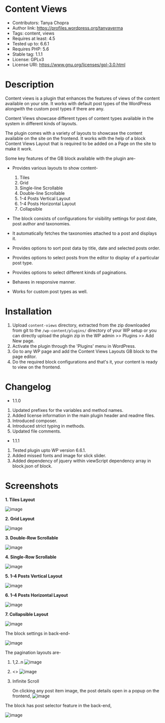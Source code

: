 # Content Views

* Contributors: Tanya Chopra
* Author link: https://profiles.wordpress.org/tanyaverma
* Tags: content, views
* Requires at least: 4.5
* Tested up to: 6.6.1
* Requires PHP: 5.6
* Stable tag: 1.1.1
* License: GPLv3
* License URI: https://www.gnu.org/licenses/gpl-3.0.html

# Description

Content views is a plugin that enhances the features of views of the content available on your site. It works with default post types of the WordPress alongwith the custom post types if there are any.

Content Views showcase different types of content types available in the system in different kinds of layouts.

The plugin comes with a variety of layouts to showcase the content available on the site on the frontend. It works with the help of a block Content Views Layout that is required to be added on a Page on the site to make it work.

Some key features of the GB block available with the plugin are-

* Provides various layouts to show content-
    1. Tiles
    2. Grid
    3. Single-line Scrollable
    4. Double-line Scrollable
    5. 1-4 Posts Vertical Layout
    6. 1-4 Posts Horizontal Layout
    7. Collapsible

* The block consists of configurations for visibility settings for post date, post author and taxonomies.

* It automatically fetches the taxonomies attached to a post and displays it.

* Provides options to sort post data by title, date and selected posts order.

* Provides options to select posts from the editor to display of a particular post type.

* Provides options to select different kinds of paginations.

* Behaves in responsive manner.

* Works for custom post types as well.
   
# Installation

1. Upload `content-views` directory, extracted from the zip downloaded from git to the `/wp-content/plugins/` directory of your WP setup or you can directly upload the plugin zip in the WP admin >> Plugins >> Add New page.
2. Activate the plugin through the 'Plugins' menu in WordPress.
3. Go to any WP page and add the Content Views Layouts GB block to the page editor.
4. Do the required block configurations and that's it, your content is ready to view on the frontend.

# Changelog

* 1.1.0

1. Updated prefixes for the variables and method names.
2. Added license information in the main plugin header and readme files.
3. Introduced composer.
4. Introduced strict typing in methods.
5. Updated file comments.

* 1.1.1

1. Tested plugin upto WP version 6.6.1.
2. Added missed fonts and image for slick slider.
3. Added dependency of jquery within viewScript dependency array in block.json of block.

# Screenshots

**1. Tiles Layout**

![image](https://github.com/tanyaverma21/content-views/assets/37866476/4341880e-24ba-4d59-a85b-ae36754eae4c)

**2. Grid Layout**

![image](https://github.com/tanyaverma21/content-views/assets/37866476/d7fad9a1-1e51-43fd-9393-5796911d9064)

**3. Double-Row Scrollable**
   
![image](https://github.com/tanyaverma21/content-views/assets/37866476/ebdd33d2-bb05-4e9f-ae89-7a70b9449e21)

**4. Single-Row Scrollable**

![image](https://github.com/tanyaverma21/content-views/assets/37866476/77f2dcb2-a38b-4ab8-bca8-b1a2d4617b49)

**5. 1-4 Posts Vertical Layout**
   
   ![image](https://github.com/tanyaverma21/content-views/assets/37866476/1ffa1285-8f79-4d19-a12d-c7a720f4c1fc)

**6. 1-4 Posts Horizontal Layout**

![image](https://github.com/tanyaverma21/content-views/assets/37866476/f07dfea9-ca2b-4e26-b566-6c33a36e2b76)

**7. Collapsible Layout**

![image](https://github.com/tanyaverma21/content-views/assets/37866476/f3b79e99-5d19-4657-946d-73ef244b017a)

The block settings in back-end-

![image](https://github.com/tanyaverma21/content-views/assets/37866476/547eb6bb-eb97-4f32-9afe-59b7c87cf502)

The pagination layouts are-

1. 1,2..n
   ![image](https://github.com/tanyaverma21/content-views/assets/37866476/baf80a95-4ebc-453e-a083-809b23f36c5a)

2. <<Prev Next>>
   ![image](https://github.com/tanyaverma21/content-views/assets/37866476/a2a45471-dcff-4777-9915-cd1d9c63fd9c)

3. Infinite Scroll

   On clicking any post item image, the post details open in a popup on the frontend,
   ![image](https://github.com/tanyaverma21/content-views/assets/37866476/6d7802e8-16a3-48a3-ba8e-c16430372ded)

The block has post selector feature in the back-end,

![image](https://github.com/tanyaverma21/content-views/assets/37866476/72c4c6fa-0334-4d6a-8526-86782962aee5)

